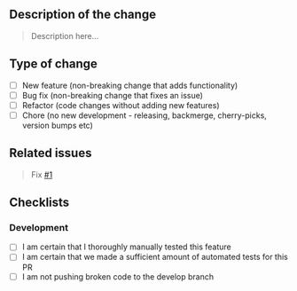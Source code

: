 ## Description of the change

> Description here...

## Type of change
- [ ] New feature (non-breaking change that adds functionality)
- [ ] Bug fix (non-breaking change that fixes an issue)
- [ ] Refactor (code changes without adding new features)
- [ ] Chore (no new development - releasing, backmerge, cherry-picks, version bumps etc)

## Related issues

> Fix [#1]() 

## Checklists

### Development

- [ ] I am certain that I thoroughly manually tested this feature
- [ ] I am certain that we made a sufficient amount of automated tests for this PR
- [ ] I am not pushing broken code to the develop branch 

